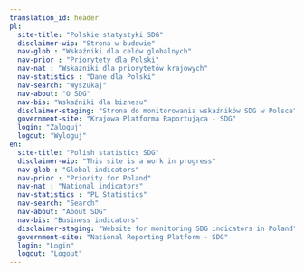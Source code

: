 ```yaml
---
translation_id: header
pl:
  site-title: "Polskie statystyki SDG"
  disclaimer-wip: "Strona w budowie"
  nav-glob : "Wskaźniki dla celów globalnych"
  nav-prior : "Priorytety dla Polski"
  nav-nat : "Wskaźniki dla priorytetów krajowych"
  nav-statistics : "Dane dla Polski"
  nav-search: "Wyszukaj"
  nav-about: "O SDG"
  nav-bis: "Wskaźniki dla biznesu"
  disclaimer-staging: "Strona do monitorowania wskaźników SDG w Polsce"
  government-site: "Krajowa Platforma Raportująca - SDG"
  login: "Zaloguj"
  logout: "Wyloguj"
en:
  site-title: "Polish statistics SDG"
  disclaimer-wip: "This site is a work in progress"
  nav-glob : "Global indicators"
  nav-prior : "Priority for Poland"
  nav-nat : "National indicators"
  nav-statistics : "PL Statistics"
  nav-search: "Search"
  nav-about: "About SDG"
  nav-bis: "Business indicators"
  disclaimer-staging: "Website for monitoring SDG indicators in Poland"
  government-site: "National Reporting Platform - SDG"
  login: "Login"
  logout: "Logout"
---
```

